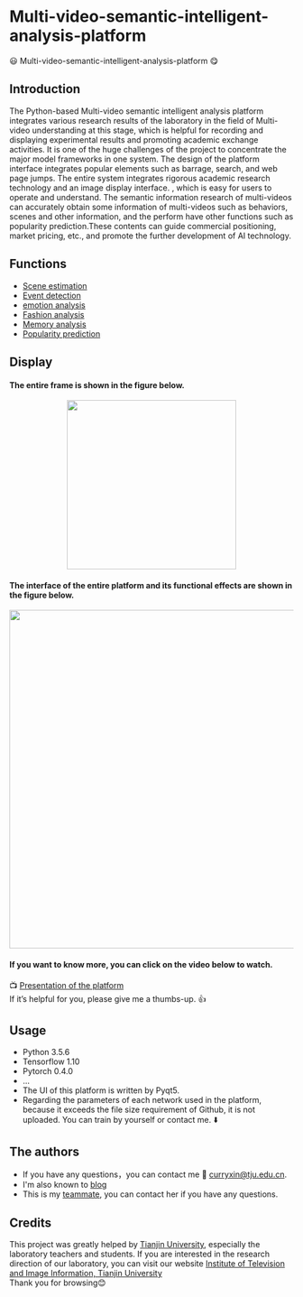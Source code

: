 # Multi-video-semantic-intelligent-analysis-platform
  :smiley: Multi-video-semantic-intelligent-analysis-platform :yum:
## Introduction  

The Python-based Multi-video semantic intelligent analysis platform integrates various research results of the laboratory in the field of Multi-video understanding at this stage,  which is helpful for recording and displaying experimental results and promoting academic exchange activities. It is one of the huge challenges of the project to concentrate the major model frameworks in one system. The design of the platform interface integrates popular elements such as barrage, search, and web page jumps. The entire system integrates rigorous academic research technology and an image display interface. , which is easy for users to operate and understand. The semantic information research of multi-videos can accurately obtain some information of multi-videos such as behaviors, scenes and other information, and the perform have other functions such as popularity prediction.These contents can guide commercial positioning, market pricing, etc., and promote the further development of AI technology.
## Functions
- [Scene estimation]()
- [Event detection]()
- [emotion analysis](https://github.com/Curryxin3/Multi-video-semantic-intelligent-analysis-platform/tree/main/emotion_utils)
- [Fashion analysis](https://github.com/Curryxin3/Multi-video-semantic-intelligent-analysis-platform/tree/main/fashion)
- [Memory analysis](https://github.com/Curryxin3/Multi-video-semantic-intelligent-analysis-platform/tree/main/memory)
- [Popularity prediction]() 
## Display
#### The entire frame is shown in the figure below.
<div align=center>
  <img width="300" height="300" src="https://github.com/Curryxin3/Multi-video-semantic-intelligent-analysis-platform/blob/main/Display/3.png"/>
</div>

#### The interface of the entire platform and its functional effects are shown in the figure below.
<div align=center>
   <img width="600" src="https://github.com/Curryxin3/Multi-video-semantic-intelligent-analysis-platform/blob/main/Display/2.png"/>
</div>


#### If you want to know more, you can click on the video below to watch.  
:tv: [Presentation of the platform](https://www.bilibili.com/video/BV18r4y1c7nF/)  
If it’s helpful for you, please give me a thumbs-up. :+1:
## Usage
- Python 3.5.6
- Tensorflow 1.10
- Pytorch 0.4.0
- ...  
- The UI of this platform is written by Pyqt5.   
- Regarding the parameters of each network used in the platform, because it exceeds the file size requirement of Github, it is not uploaded. You can train by yourself or contact me. :arrow_down:
## The authors
- If you have any questions，you can contact me :email: curryxin@tju.edu.cn.  
- I'm also known to [blog](https://blog.csdn.net/Curry_xin)
- This is my [teammate](https://github.com/ZLJ2015106), you can contact her if you have any questions.
## Credits
This project was greatly helped by [Tianjin University](http://www.tju.edu.cn/), especially the laboratory teachers and students.  If you are interested in the research direction of our laboratory, you can visit our website [Institute of Television and Image Information, Tianjin University](https://www.iti-tju.org/#/research/research5)  
Thank you for browsing:blush:
